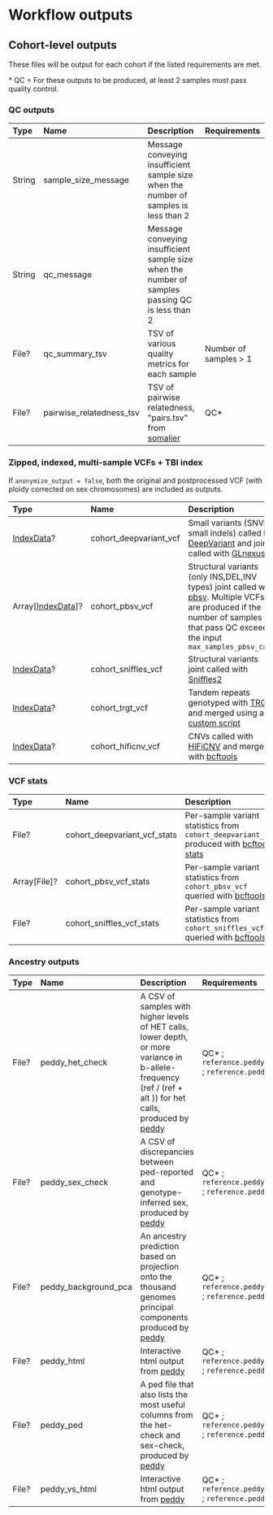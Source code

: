 # Workflow outputs

## Cohort-level outputs

These files will be output for each cohort if the listed requirements are met.

\* QC = For these outputs to be produced, at least 2 samples must pass quality control.

### QC outputs

| Type | Name | Description | Requirements |
| :- | :- | :- | :- |
| String | sample_size_message | Message conveying insufficient sample size when the number of samples is less than 2 | |
| String | qc_message | Message conveying insufficient sample size when the number of samples passing QC is less than 2 | |
| File? | qc_summary_tsv | TSV of various quality metrics for each sample | Number of samples > 1  |
| File? | pairwise_relatedness_tsv | TSV of pairwise relatedness, "pairs.tsv" from [somalier](https://github.com/brentp/somalier) | QC* |

### Zipped, indexed, multi-sample VCFs + TBI index

If `anonymize_output = false`, both the original and postprocessed VCF (with ploidy corrected on sex chromosomes) are included as outputs. 

| Type | Name | Description | Requirements |
| :- | :- | :- | :- |
| [IndexData](wdl/structs.wdl)? | cohort_deepvariant_vcf | Small variants (SNVs, small indels) called by [DeepVariant](https://github.com/google/deepvariant) and joint called with [GLnexus](https://github.com/dnanexus-rnd/GLnexus) | QC* |
| Array[[IndexData](wdl/structs.wdl)]? | cohort_pbsv_vcf | Structural variants (only INS,DEL,INV types) joint called with [pbsv](https://github.com/PacificBiosciences/pbsv). Multiple VCFs are produced if the number of samples that pass QC exceeds the input `max_samples_pbsv_call` | QC* |
| [IndexData](wdl/structs.wdl)? | cohort_sniffles_vcf | Structural variants joint called with [Sniffles2](https://github.com/fritzsedlazeck/Sniffles) | QC* |
| [IndexData](wdl/structs.wdl)? | cohort_trgt_vcf | Tandem repeats genotyped with [TRGT](https://github.com/PacificBiosciences/trgt) and merged using a [custom script](docker/vcfparser/scripts/merge_trgt_vcfs.py) | QC* ; `reference.trgt_tandem_repeat_bed` |
| [IndexData](wdl/structs.wdl)? | cohort_hificnv_vcf | CNVs called with [HiFiCNV](https://github.com/PacificBiosciences/HiFiCNV) and merged with [bcftools](https://github.com/samtools/bcftools) | QC* ; `reference.hificnv_exclude_bed` ; `reference.hificnv_expected_bed_male` ; `reference.hificnv_expected_bed_female` |

### VCF stats

| Type | Name | Description | Requirements |
| :- | :- | :- | :- |
| File? | cohort_deepvariant_vcf_stats | Per-sample variant statistics from `cohort_deepvariant_vcf` produced with [bcftools stats](https://github.com/samtools/bcftools) | QC* |
| Array[File]? | cohort_pbsv_vcf_stats | Per-sample variant statistics from `cohort_pbsv_vcf` queried with [bcftools](https://github.com/samtools/bcftools) | QC* |
| File? | cohort_sniffles_vcf_stats | Per-sample variant statistics from `cohort_sniffles_vcf` queried with [bcftools](https://github.com/samtools/bcftools) | QC* |

### Ancestry outputs

| Type | Name | Description | Requirements |
| :- | :- | :- | :- |
| File? | peddy_het_check | A CSV of samples with higher levels of HET calls, lower depth, or more variance in b-allele-frequency (ref / (ref + alt )) for het calls, produced by [peddy](https://github.com/brentp/peddy) | QC* ; `reference.peddy_sites` ; `reference.peddy_bin` |
| File? | peddy_sex_check | A CSV of discrepancies between ped-reported and genotype-inferred sex, produced by [peddy](https://github.com/brentp/peddy) | QC* ; `reference.peddy_sites` ; `reference.peddy_bin` |
| File? | peddy_background_pca | An ancestry prediction based on projection onto the thousand genomes principal components produced by [peddy](https://github.com/brentp/peddy) | QC* ; `reference.peddy_sites` ; `reference.peddy_bin` |
| File? | peddy_html | Interactive html output from [peddy](https://github.com/brentp/peddy) | QC* ; `reference.peddy_sites` ; `reference.peddy_bin` |
| File? | peddy_ped | A ped file that also lists the most useful columns from the het-check and sex-check, produced by [peddy](https://github.com/brentp/peddy) | QC* ; `reference.peddy_sites` ; `reference.peddy_bin` |
| File? | peddy_vs_html | Interactive html output from [peddy](https://github.com/brentp/peddy) | QC* ; `reference.peddy_sites` ; `reference.peddy_bin` |

